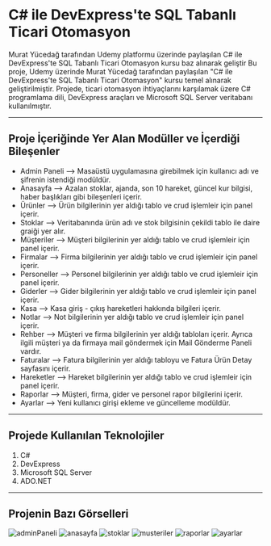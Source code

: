 # C# ile DevExpress'te SQL Tabanlı Ticari Otomasyon

Murat Yücedağ tarafından Udemy platformu üzerinde paylaşılan C# ile DevExpress'te SQL Tabanlı Ticari Otomasyon kursu baz alınarak geliştir
Bu proje, Udemy üzerinde Murat Yücedağ tarafından paylaşılan "C# ile DevExpress'te SQL Tabanlı Ticari Otomasyon" kursu temel alınarak geliştirilmiştir.
Projede, ticari otomasyon ihtiyaçlarını karşılamak üzere C# programlama dili, DevExpress araçları ve Microsoft SQL Server veritabanı kullanılmıştır.

---

## Proje İçeriğinde Yer Alan Modüller ve İçerdiği Bileşenler

- Admin Paneli --> Masaüstü uygulamasına girebilmek için kullanıcı adı ve şifrenin istendiği modüldür.
- Anasayfa --> Azalan stoklar, ajanda, son 10 hareket, güncel kur bilgisi, haber başlıkları gibi bileşenleri içerir.
- Ürünler --> Ürün bilgilerinin yer aldığı tablo ve crud işlemleir için panel içerir.
- Stoklar --> Veritabanında ürün adı ve stok bilgisinin çekildi tablo ile daire graiği yer alır.
- Müşteriler --> Müşteri bilgilerinin yer aldığı tablo ve crud işlemleir için panel içerir.
- Firmalar --> Firma bilgilerinin yer aldığı tablo ve crud işlemleir için panel içerir.
- Personeller --> Personel bilgilerinin yer aldığı tablo ve crud işlemleir için panel içerir.
- Giderler --> Gider bilgilerinin yer aldığı tablo ve crud işlemleir için panel içerir.
- Kasa --> Kasa giriş - çıkış hareketleri hakkında bilgileri içerir.
- Notlar --> Not bilgilerinin yer aldığı tablo ve crud işlemleir için panel içerir.
- Rehber --> Müşteri ve firma bilgilerinin yer aldığı tabloları içerir. Ayrıca ilgili müşteri ya da firmaya mail göndermek için Mail Gönderme Paneli vardır.
- Faturalar --> Fatura bilgilerinin yer aldığı tabloyu ve Fatura Ürün Detay sayfasını içerir.
- Hareketler --> Hareket bilgilerinin yer aldığı tablo ve crud işlemleir için panel içerir.
- Raporlar --> Müşteri, firma, gider ve personel rapor bilgilerini içerir.
- Ayarlar --> Yeni kullanıcı girişi ekleme ve güncelleme modüldür.

---

## Projede Kullanılan Teknolojiler

1. C#
2. DevExpress
3. Microsoft SQL Server
4. ADO.NET

---

## Projenin Bazı Görselleri
![adminPaneli](https://github.com/beyzakuru/DevExpress-ile-SQL-Tabanli-Ticari-Otomasyon/assets/88837400/4a1735da-7371-4f8c-8cc9-6527b14f7db3)
![anasayfa](https://github.com/beyzakuru/DevExpress-ile-SQL-Tabanli-Ticari-Otomasyon/assets/88837400/239daf86-10ee-455b-ac4f-a5584f2964b2)
![stoklar](https://github.com/beyzakuru/DevExpress-ile-SQL-Tabanli-Ticari-Otomasyon/assets/88837400/09bc53d2-82ad-4376-8866-50be433b3b07)
![musteriler](https://github.com/beyzakuru/DevExpress-ile-SQL-Tabanli-Ticari-Otomasyon/assets/88837400/3c3198a5-ad31-46ac-b965-da3863f4459c)
![raporlar](https://github.com/beyzakuru/DevExpress-ile-SQL-Tabanli-Ticari-Otomasyon/assets/88837400/30e11e19-f73a-4627-b76f-2db08f951ef3)
![ayarlar](https://github.com/beyzakuru/DevExpress-ile-SQL-Tabanli-Ticari-Otomasyon/assets/88837400/45b865e9-f645-4f7e-8891-9d117a3bb9d2)
